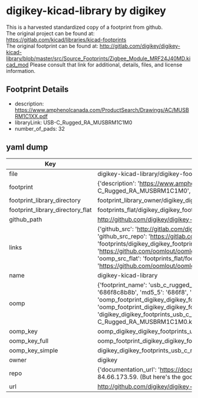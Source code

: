 # digikey-kicad-library by digikey  
This is a harvested standardized copy of a footprint from github.  
The original project can be found at:  
https://gitlab.com/kicad/libraries/kicad-footprints  
The original footprint can be found at:
http://gitlab.com/digikey/digikey-kicad-library/blob/master/src/Source_Footprints/Zigbee_Module_MRF24J40MD.kicad_mod
Please consult that link for additional, details, files, and license information.  
## Footprint Details
* description: https://www.amphenolcanada.com/ProductSearch/Drawings/AC/MUSBRM1C1XX.pdf  
* libraryLink: USB-C_Rugged_RA_MUSBRM1C1M0  
* number_of_pads: 32  
## yaml dump  
| Key | Value |  
| --- | --- |  
| file | digikey-kicad-library/digikey-footprints.pretty/USB-C_Rugged_RA_MUSBRM1C1M0.kicad_mod |  
| footprint | {'description': 'https://www.amphenolcanada.com/ProductSearch/Drawings/AC/MUSBRM1C1XX.pdf', 'libraryLink': 'USB-C_Rugged_RA_MUSBRM1C1M0', 'number_of_pads': 32} |  
| footprint_library_directory | footprint_library_owner/digikey_digikey-kicad-library |  
| footprint_library_directory_flat | footprints_flat/digikey_digikey_footprints_usb_c_rugged_ra_musbrm1c1m0/working |  
| github_path | http://github.com/digikey/digikey-kicad-library/blob/master/digikey-footprints.pretty/USB-C_Rugged_RA_MUSBRM1C1M0.kicad_mod |  
| links | {'github_src': 'http://gitlab.com/digikey/digikey-kicad-library/blob/master/src/Source_Footprints/Zigbee_Module_MRF24J40MD.kicad_mod', 'github_src_repo': 'https://gitlab.com/kicad/libraries/kicad-footprints', 'oomp_bot': 'footprints/digikey_digikey_footprints_usb_c_rugged_ra_musbrm1c1m0/working', 'oomp_bot_github': 'https://github.com/oomlout/oomlout_oomp_footprint_bot/tree/main/footprints/digikey_digikey_footprints_usb_c_rugged_ra_musbrm1c1m0/working', 'oomp_src_flat': 'footprints_flat/footprints_flat/digikey_digikey_footprints_usb_c_rugged_ra_musbrm1c1m0/working', 'oomp_src_flat_github': 'https://github.com/oomlout/oomlout_oomp_footprint_src/tree/main/footprints_flat/digikey_digikey_footprints_usb_c_rugged_ra_musbrm1c1m0/working'} |  
| name | digikey-kicad-library |  
| oomp | {'footprint_name': 'usb_c_rugged_ra_musbrm1c1m0', 'library_name': 'digikey_footprints', 'md5': '686f8c8b8b8dc8d5e6d95a1d1b572bf7', 'md5_10': '686f8c8b8b', 'md5_5': '686f8', 'md5_6': '686f8c', 'oomp_key': 'oomp_digikey_digikey_footprints_usb_c_rugged_ra_musbrm1c1m0', 'oomp_key_extra': 'oomp_footprint_digikey_digikey_footprints_usb_c_rugged_ra_musbrm1c1m0', 'oomp_key_full': 'oomp_footprint_digikey_digikey_footprints_usb_c_rugged_ra_musbrm1c1m0_686f8c', 'oomp_key_simple': 'digikey_digikey_footprints_usb_c_rugged_ra_musbrm1c1m0', 'original_filename': 'digikey-kicad-library/digikey-footprints.pretty/USB-C_Rugged_RA_MUSBRM1C1M0.kicad_mod', 'owner_name': 'digikey'} |  
| oomp_key | oomp_digikey_digikey_footprints_usb_c_rugged_ra_musbrm1c1m0 |  
| oomp_key_full | oomp_footprint_digikey_digikey_footprints_usb_c_rugged_ra_musbrm1c1m0 |  
| oomp_key_simple | digikey_digikey_footprints_usb_c_rugged_ra_musbrm1c1m0 |  
| owner | digikey |  
| repo | {'documentation_url': 'https://docs.github.com/rest/overview/resources-in-the-rest-api#rate-limiting', 'message': "API rate limit exceeded for 84.66.173.59. (But here's the good news: Authenticated requests get a higher rate limit. Check out the documentation for more details.)"} |  
| url | http://github.com/digikey/digikey-kicad-library |  

